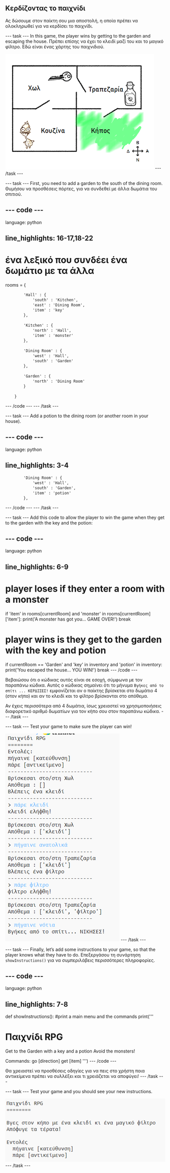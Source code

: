## Κερδίζοντας το παιχνίδι

Ας δώσουμε στον παίκτη σου μια αποστολή, η οποία πρέπει να ολοκληρωθεί για να κερδίσει το παιχνίδι.

\--- task \--- In this game, the player wins by getting to the garden and escaping the house. Πρέπει επίσης να έχει το κλειδί μαζί του και το μαγικό φίλτρο. Εδώ είναι ένας χάρτης του παιχνιδιού.

![screenshot](images/rpg-final-map.png) \--- /task \---

\--- task \--- First, you need to add a garden to the south of the dining room. Θυμήσου να προσθέσεις πόρτες, για να συνδεθεί με άλλα δωμάτια του σπιτιού.

## \--- code \---

language: python

## line_highlights: 16-17,18-22

# ένα λεξικό που συνδέει ένα δωμάτιο με τα άλλα

rooms = {

            'Hall' : {
                'south' : 'Kitchen',
                'east' : 'Dining Room',
                'item' : 'key'
            },
    
            'Kitchen' : {
                'north' : 'Hall',
                'item' : 'monster'
            },
    
            'Dining Room' : {
                'west' : 'Hall',
                'south' : 'Garden'
            },
    
            'Garden' : {
                'north' : 'Dining Room'
            }
    
        }
    

\--- /code \--- \--- /task \---

\--- task \--- Add a potion to the dining room (or another room in your house).

## \--- code \---

language: python

## line_highlights: 3-4

            'Dining Room' : {
                'west' : 'Hall',
                'south' : 'Garden',
                'item' : 'potion'
            },
    

\--- /code \--- \--- /task \---

\--- task \--- Add this code to allow the player to win the game when they get to the garden with the key and the potion:

## \--- code \---

language: python

## line_highlights: 6-9

# player loses if they enter a room with a monster

if 'item' in rooms\[currentRoom] and 'monster' in rooms[currentRoom\]\['item'\]: print('A monster has got you... GAME OVER!') break

# player wins is they get to the garden with the key and potion

if currentRoom == 'Garden' and 'key' in inventory and 'potion' in inventory: print('You escaped the house... YOU WIN!') break \--- /code \---

Βεβαιώσου ότι ο κώδικας αυτός είναι σε εσοχή, σύμφωνα με τον παραπάνω κώδικα. Αυτός ο κώδικας σημαίνει ότι το μήνυμα `Βγήκες από το σπίτι ... ΚΕΡΔΙΣΕΣ!` εμφανίζεται αν ο παίκτης βρίσκεται στο δωμάτιο 4 (στον κήπο) και αν το κλειδί και το φίλτρο βρίσκονται στο απόθεμα.

Αν έχεις περισσότερα από 4 δωμάτια, ίσως χρειαστεί να χρησιμοποιήσεις διαφορετικό αριθμό δωματίων για τον κήπο σου στον παραπάνω κώδικα. \--- /task \---

\--- task \--- Test your game to make sure the player can win!

![screenshot](images/rpg-win-test.png) \--- /task \---

\--- task \--- Finally, let’s add some instructions to your game, so that the player knows what they have to do. Επεξεργάσου τη συνάρτηση `showInstructions()` για να συμπεριλάβεις περισσότερες πληροφορίες.

## \--- code \---

language: python

## line_highlights: 7-8

def showInstructions(): #print a main menu and the commands print('''

# Παιχνίδι RPG

Get to the Garden with a key and a potion Avoid the monsters!

Commands: go [direction] get [item] ''') \--- /code \---

Θα χρειαστεί να προσθέσεις οδηγίες για να πεις στο χρήστη ποια αντικείμενα πρέπει να συλλέξει και τι χρειάζεται να αποφύγει! \--- /task \---

\--- task \--- Test your game and you should see your new instructions.

![screenshot](images/rpg-instructions-test.png) \--- /task \---